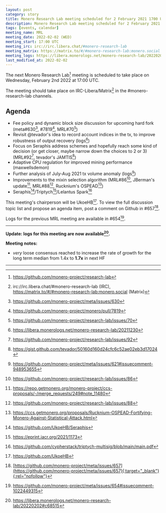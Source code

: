 ```yaml
---
layout: post
category: story
title: Monero Research Lab meeting scheduled for 2 February 2021 1700 UTC
description: Monero Research Lab meeting scheduled for 2 February 2021 1700 UTC on irc/Matrix channels.
tags: [events, calendar]
meeting_name: MRL
meeting_date: 2022-02-02 (WED)
meeting_start: 17:00 UTC
meeting_irc: irc://irc.libera.chat/#monero-research-lab
meeting_matrix: https://matrix.to/#/#monero-research-lab:monero.social
meeting_logs: https://libera.monerologs.net/monero-research-lab/20220202#c68515
last_modified_at: 2022-02-02
---
```


The next Monero Research Lab[^1] meeting is scheduled to take place on Wednesday, February 2nd 2022 at 17:00 UTC.

The meeting should take place on IRC-Libera/Matrix[^2] in the #monero-research-lab channels.

## Agenda

- Fee policy and dynamic block size discussion for upcoming hard fork (meta#630[^3], #7819[^4], MRL#70[^5])
- Revisit @tevador's idea to record account indices in the tx, to improve robustness of output recovery (logs[^6])
- Focus on Seraphis address schemes and hopefully reach some kind of decision (or get closer, maybe narrow down the choices to 2 or 3) (MRL#92[^7], tevador's JAMTIS[^8])
- Adaptive CPU regulation for improved mining performance (maxwellsdemon)
- Further analysis of July-Aug 2021 tx volume anomaly (logs[^9])
- Improvements to the mixin selection algorithm (MRL#86[^10], JBerman's update[^11], MRL#88[^12], Rucknium's OSPEAD[^13]) 
- Seraphis[^14]/Triptych[^15]/Lelantus Spark[^16]

This meeting's chairperson will be UkoeHB[^17]. To view the full discussion topic list and propose an agenda item, post a comment on Github in #657[^18].

Logs for the previous MRL meeting are available in #654[^19].

---

**Update: logs for this meeting are now available[^20].**

**Meeting notes:**

- *very* loose consensus reached to increase the rate of growth for the long term median from 1.4x to **1.7x** in next HF

---

[^1]: https://github.com/monero-project/research-lab
[^2]: irc://irc.libera.chat/#monero-research-lab (IRC), https://matrix.to/#/#monero-research-lab:monero.social (Matrix)
[^3]: https://github.com/monero-project/meta/issues/630
[^4]: https://github.com/monero-project/monero/pull/7819
[^5]: https://github.com/monero-project/research-lab/issues/70
[^6]: https://libera.monerologs.net/monero-research-lab/20211230
[^7]: https://github.com/monero-project/research-lab/issues/92
[^8]: https://gist.github.com/tevador/50160d160d24cfc6c52ae02eb3d17024
[^9]: https://github.com/monero-project/meta/issues/621#issuecomment-948953655
[^10]: https://github.com/monero-project/research-lab/issues/86
[^11]: https://repo.getmonero.org/monero-project/ccs-proposals/-/merge_requests/249#note_11480
[^12]: https://github.com/monero-project/research-lab/issues/88
[^13]: https://ccs.getmonero.org/proposals/Rucknium-OSPEAD-Fortifying-Monero-Against-Statistical-Attack.html
[^14]: https://github.com/UkoeHB/Seraphis
[^15]: https://eprint.iacr.org/2021/1173
[^16]: https://github.com/cypherstack/triptych-multisig/blob/main/main.pdf
[^17]: https://github.com/UkoeHB
[^18]: [https://github.com/monero-project/meta/issues/657](https://github.com/monero-project/meta/issues/657){:target="_blank"}{:rel="nofollow"}
[^19]: https://github.com/monero-project/meta/issues/654#issuecomment-1022449315
[^20]: https://libera.monerologs.net/monero-research-lab/20220202#c68515

